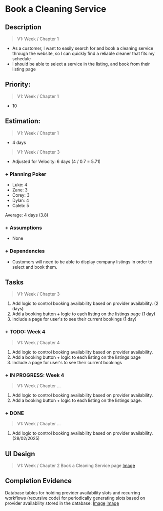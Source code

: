 # Book a Cleaning Service  

## Description  

>   V1: Week / Chapter 1
- As a customer, I want to easily search for and book a cleaning service through the website, so I can quickly find a reliable cleaner that fits my schedule
- I should be able to select a service in the listing, and book from their listing page

## Priority:  
>   V1: Week / Chapter 1 
- 10

## Estimation:  

>   V1: Week / Chapter 1
- 4 days

>   V1: Week / Chapter 3
- Adjusted for Velocity: 6 days (4 / 0.7 = 5.71)

### + Planning Poker  
  
- Luke: 4
- Zane: 3
- Corey: 3
- Dylan: 4
- Caleb: 5

Average: 4 days (3.8)

### + Assumptions  

- None

### + Dependencies

- Customers will need to be able to display company listings in order to select and book them. 

## Tasks  
>   V1: Week / Chapter 3
1. Add logic to control booking availability based on provider availability. (2 days)
2. Add a booking button + logic to each listing on the listings page (1 day)
3. Include a page for user's to see their current bookings (1 day)

### + TODO: Week 4
>   V1: Week / Chapter 4
1. Add logic to control booking availability based on provider availability. 
2. Add a booking button + logic to each listing on the listings page
3. Include a page for user's to see their current bookings 
### + IN PROGRESS: Week 4
>   V1: Week / Chapter ...
1. Add logic to control booking availability based on provider availability. 
2. Add a booking button + logic to each listing on the listings page. 
### + DONE
>   V1: Week / Chapter ...
1. Add logic to control booking availability based on provider availability. (28/02/2025)

## UI Design  
>   V1: Week / Chapter 2
Book a Cleaning Service page [Image](/images/ui_design/Book_A_Cleaning_Sevice.png)

## Completion Evidence 

Database tables for holding provider availability slots and recurring workflows (recursive code) for periodically generating slots based on provider availability stored in the database:  [Image](/images/iteration1_completion_evidence/Booking_Slot_API_Workflows.png) [Image](images/iteration1_completion_evidence/Booking_Slot_Database_Table.png)


